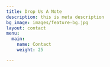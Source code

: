 ```yaml
---
title: Drop Us A Note
description: this is meta description
bg_image: images/feature-bg.jpg
layout: contact
menu:
  main:
    name: Contact
    weight: 25

---
```


